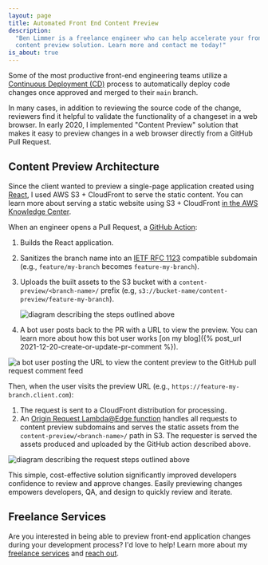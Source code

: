 ```yaml
---
layout: page
title: Automated Front End Content Preview
description:
  "Ben Limmer is a freelance engineer who can help accelerate your frontend engineering teams by deploying an automated
  content preview solution. Learn more and contact me today!"
is_about: true
---
```


Some of the most productive front-end engineering teams utilize a
[Continuous Deployment (CD)](https://en.wikipedia.org/wiki/Continuous_deployment) process to automatically deploy code
changes once approved and merged to their `main` branch.

In many cases, in addition to reviewing the source code of the change, reviewers find it helpful to validate the
functionality of a changeset in a web browser. In early 2020, I implemented "Content Preview" solution that makes it
easy to preview changes in a web browser directly from a GitHub Pull Request.

## Content Preview Architecture

Since the client wanted to preview a single-page application created using [React](https://reactjs.org/), I used AWS
S3 + CloudFront to serve the static content. You can learn more about serving a static website using S3 + CloudFront
[in the AWS Knowledge Center](https://aws.amazon.com/premiumsupport/knowledge-center/cloudfront-serve-static-website/).

When an engineer opens a Pull Request, a [GitHub Action](https://github.com/features/actions):

1. Builds the React application.
1. Sanitizes the branch name into an [IETF RFC 1123](https://datatracker.ietf.org/doc/html/rfc1123/) compatible
   subdomain (e.g., `feature/my-branch` becomes `feature-my-branch`).
1. Uploads the built assets to the S3 bucket with a `content-preview/<branch-name>/` prefix (e.g,
   `s3://bucket-name/content-preview/feature-my-branch`).

    <div class="center mb-2">
      <img src="{{ site.base_url }}/{% ministamp _images/portfolio/freelance/content-preview/pr-upload.png assets/images/pages/portfolio/freelance/content-preview/pr-upload.png %}" alt='diagram describing the steps outlined above'>
    </div>

1. A bot user posts back to the PR with a URL to view the preview. You can learn more about how this bot user works [on
   my blog]({% post_url 2021-12-20-create-or-update-pr-comment %}).

  <div class="center mb-4">
    <img src="{{ site.base_url }}/{% ministamp _images/portfolio/freelance/content-preview/bot-pr-postback.png assets/images/pages/portfolio/freelance/content-preview/bot-pr-postback.png %}" alt='a bot user posting the URL to view the content preview to the GitHub pull request comment feed'>
  </div>

Then, when the user visits the preview URL (e.g., `https://feature-my-branch.client.com`):

1. The request is sent to a CloudFront distribution for processing.
1. An [Origin Request Lambda@Edge function](https://docs.aws.amazon.com/lambda/latest/dg/lambda-edge.html) handles all
   requests to content preview subdomains and serves the static assets from the `content-preview/<branch-name>/` path in
   S3. The requester is served the assets produced and uploaded by the GitHub action described above.

  <div class="center mb-2">
    <img src="{{ site.base_url }}/{% ministamp _images/portfolio/freelance/content-preview/request-diagram.png assets/images/pages/portfolio/freelance/content-preview/request-diagram.png %}" alt='diagram describing the request steps outlined above'>
  </div>

This simple, cost-effective solution significantly improved developers confidence to review and approve changes. Easily
previewing changes empowers developers, QA, and design to quickly review and iterate.

## Freelance Services

Are you interested in being able to preview front-end application changes during your development process? I'd love to
help! Learn more about my [freelance services](/freelance) and [reach out](/freelance/contact).
